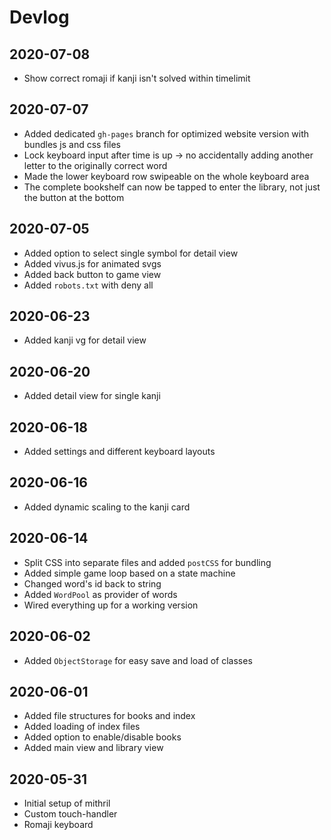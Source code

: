 # Devlog

## 2020-07-08
- Show correct romaji if kanji isn't solved within timelimit

## 2020-07-07
- Added dedicated `gh-pages` branch for optimized website version with bundles js and css files
- Lock keyboard input after time is up -> no accidentally adding another letter to the originally correct word
- Made the lower keyboard row swipeable on the whole keyboard area
- The complete bookshelf can now be tapped to enter the library, not just the button at the bottom

## 2020-07-05
- Added option to select single symbol for detail view
- Added vivus.js for animated svgs
- Added back button to game view
- Added `robots.txt` with deny all

## 2020-06-23
- Added kanji vg for detail view

## 2020-06-20
- Added detail view for single kanji

## 2020-06-18
- Added settings and different keyboard layouts

## 2020-06-16
- Added dynamic scaling to the kanji card

## 2020-06-14
- Split CSS into separate files and added `postCSS` for bundling
- Added simple game loop based on a state machine
- Changed word's id back to string
- Added `WordPool` as provider of words
- Wired everything up for a working version

## 2020-06-02
- Added `ObjectStorage` for easy save and load of classes

## 2020-06-01
- Added file structures for books and index
- Added loading of index files
- Added option to enable/disable books
- Added main view and library view

## 2020-05-31
- Initial setup of mithril
- Custom touch-handler
- Romaji keyboard